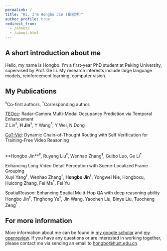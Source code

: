 ```yaml
---
permalink: /
title: "Hi, I'm Hongbo Jin (靳宏博)"
author_profile: true
redirect_from: 
  - /about/
  - /about.html
---
```


A short introduction about me
------
Hello, my name is Hongbo. I'm a first-year PhD student at Peking University, supervised by Prof. Ge Li.
My research interests include large language models, reinforcement learning, computer vision.

My Publications
------
<sup>‡</sup>Co-first authors, <sup>*</sup>Corresponding author.

[TEOcc](https://ebooks.iospress.nl/doi/10.3233/FAIA240480): Radar-Camera Multi-Modal Occupancy Prediction via Temporal Enhancement 
<br>
Z Lin<sup>‡</sup>, **H Jin**<sup>‡</sup>, Y Wang<sup>*</sup>, Y Wei, N Dong

[CoT-Vid](https://arxiv.org/abs/2505.11830): Dynamic Chain-of-Thought Routing with
Self Verification for Training-Free Video Reasoning

<br>
**Hongbo Jin**<sup>‡</sup>, Ruyang Liu<sup>‡</sup>, Wenhao Zhang<sup>‡</sup>, Guibo Luo, Ge Li<sup>*</sup>

Enhancing Long Video Detail Perception with Scene-Localized
Frame Grouping
<br>
Xuyi Yang<sup>‡</sup>, Wenhao Zhang<sup>‡</sup>, **Hongbo Jin**<sup>‡</sup>, Yongwei Nie, Hongboxu, Huicong Zhang, Fei Ma<sup>*</sup>, Fei Yu 

SpatialReason: Enhancing Spatial Multi-Hop QA with deep reasoning ability
<br>
Hongbo Jin<sup>‡</sup>, Tinghong Ye<sup>‡</sup>, Jin Wang, Yaochen Liu, Binye Liu, Tuocheng Zeng<sup>*</sup>


For more information
------
More information about me can be found in [my google scholar](https://scholar.google.com/citations?user=mFTks3AAAAAJ&hl=en) and [my openreview](https://openreview.net/profile?id=~Hongbo_Jin1).
If you have any questions or are interested in working together, please contact me via sending an email to hongbo@hust.edu.cn.

